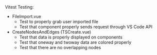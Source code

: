 Vitest Testing:

- FileImport.vue
  - Test to properly grab user imported file
  - Test that component properly sends request through VS Code API
- CreateNodesAndEdges (TSCreate.vue)
  - Test that data is properly displayed on components
  - Test that oneway and twoway data are colored properly
  - Test that there are no overlapping nodes
